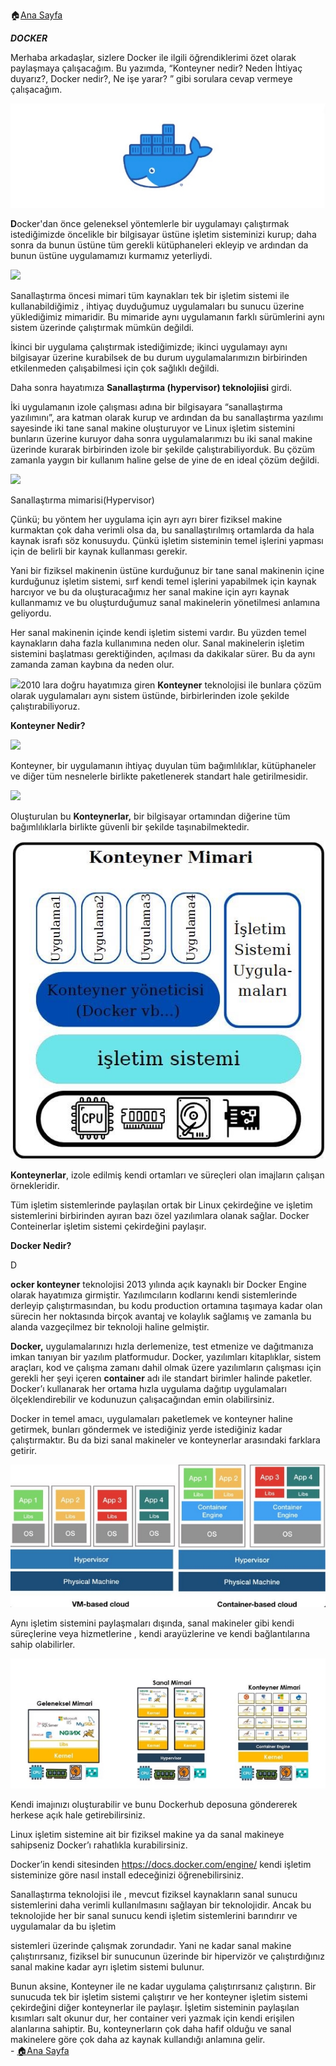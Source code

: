 ﻿:house:[Ana Sayfa](https://github.com/tugbakorkut16/MyArticles)
 
 ***DOCKER***

Merhaba arkadaşlar, sizlere Docker ile ilgili öğrendiklerimi özet olarak paylaşmaya çalışacağım. Bu yazımda, “Konteyner nedir? Neden İhtiyaç duyarız?, Docker nedir?, Ne işe yarar? ” gibi sorulara cevap vermeye çalışacağım.

![](Aspose.Words.6870c290-4632-42ae-bf14-6c7518f1e09d.001.jpeg)

**D**ocker'dan önce geleneksel yöntemlerle bir uygulamayı çalıştırmak istediğimizde öncelikle bir bilgisayar üstüne işletim sisteminizi kurup; daha sonra da bunun üstüne tüm gerekli kütüphaneleri ekleyip ve ardından da bunun üstüne uygulamamızı kurmamız yeterliydi.

![](Aspose.Words.6870c290-4632-42ae-bf14-6c7518f1e09d.002.png)

Sanallaştırma öncesi mimari tüm kaynakları tek bir işletim sistemi ile kullanabildiğimiz , ihtiyaç duyduğumuz uygulamaları bu sunucu üzerine yüklediğimiz mimaridir. Bu mimaride aynı uygulamanın farklı sürümlerini aynı sistem üzerinde çalıştırmak mümkün değildi.

İkinci bir uygulama çalıştırmak istediğimizde; ikinci uygulamayı aynı bilgisayar üzerine kurabilsek de bu durum uygulamalarımızın birbirinden etkilenmeden çalışabilmesi için çok sağlıklı değildi.

Daha sonra hayatımıza **Sanallaştırma (hypervisor) teknolojiisi** girdi.

İki uygulamanın izole çalışması adına bir bilgisayara “sanallaştırma yazılımını”, ara katman olarak kurup ve ardından da bu sanallaştırma yazılımı sayesinde iki tane sanal makine oluşturuyor ve Linux işletim sistemini bunların üzerine kuruyor daha sonra uygulamalarımızı bu iki sanal makine üzerinde kurarak birbirinden izole bir şekilde çalıştırabiliyorduk. Bu çözüm zamanla yaygın bir kullanım haline gelse de yine de en ideal çözüm değildi.

![](Aspose.Words.6870c290-4632-42ae-bf14-6c7518f1e09d.003.png)

Sanallaştırma mimarisi(Hypervisor)

Çünkü; bu yöntem her uygulama için ayrı ayrı birer fiziksel makine kurmaktan çok daha verimli olsa da, bu sanallaştırılmış ortamlarda da hala kaynak israfı söz konusuydu. Çünkü işletim sisteminin temel işlerini yapması için de belirli bir kaynak kullanması gerekir.

Yani bir fiziksel makinenin üstüne kurduğunuz bir tane sanal makinenin içine kurduğunuz işletim sistemi, sırf kendi temel işlerini yapabilmek için kaynak harcıyor ve bu da oluşturacağımız her sanal makine için ayrı kaynak kullanmamız ve bu oluşturduğumuz sanal makinelerin yönetilmesi anlamına geliyordu.

Her sanal makinenin içinde kendi işletim sistemi vardır. Bu yüzden temel kaynakların daha fazla kullanımına neden olur. Sanal makinelerin işletim sistemini başlatması gerektiğinden, açılması da dakikalar sürer. Bu da aynı zamanda zaman kaybına da neden olur.

![](Aspose.Words.6870c290-4632-42ae-bf14-6c7518f1e09d.004.png)2010 lara doğru hayatımıza giren **Konteyner** teknolojisi ile bunlara çözüm olarak uygulamaları aynı sistem üstünde, birbirlerinden izole şekilde çalıştırabiliyoruz.

**Konteyner Nedir?**

![](Aspose.Words.6870c290-4632-42ae-bf14-6c7518f1e09d.005.png)

Konteyner, bir uygulamanın ihtiyaç duyulan tüm bağımlılıklar, kütüphaneler ve diğer tüm nesnelerle birlikte paketlenerek standart hale getirilmesidir.

![](Aspose.Words.6870c290-4632-42ae-bf14-6c7518f1e09d.006.png)

Oluşturulan bu **Konteynerlar,** bir bilgisayar ortamından diğerine tüm bağımlılıklarla birlikte güvenli bir şekilde taşınabilmektedir.

![](Aspose.Words.6870c290-4632-42ae-bf14-6c7518f1e09d.007.jpeg)

**Konteynerlar**, izole edilmiş kendi ortamları ve süreçleri olan imajların çalışan örnekleridir.

Tüm işletim sistemlerinde paylaşılan ortak bir Linux çekirdeğine ve işletim sistemlerini birbirinden ayıran bazı özel yazılımlara olanak sağlar. Docker Conteinerlar işletim sistemi çekirdeğini paylaşır.

**Docker Nedir?**

D

**ocker konteyner** teknolojisi 2013 yılında açık kaynaklı bir Docker Engine olarak hayatımıza girmiştir. Yazılımcıların kodlarını kendi sistemlerinde derleyip çalıştırmasından, bu kodu production ortamına taşımaya kadar olan sürecin her noktasında birçok avantaj ve kolaylık sağlamış ve zamanla bu alanda vazgeçilmez bir teknoloji haline gelmiştir.

**Docker,** uygulamalarınızı hızla derlemenize, test etmenize ve dağıtmanıza imkan tanıyan bir yazılım platformudur. Docker, yazılımları kitaplıklar, sistem araçları, kod ve çalışma zamanı dahil olmak üzere yazılımların çalışması için gerekli her şeyi içeren **container** adı ile standart birimler halinde paketler. Docker’ı kullanarak her ortama hızla uygulama dağıtıp uygulamaları ölçeklendirebilir ve kodunuzun çalışacağından emin olabilirsiniz.

Docker in temel amacı, uygulamaları paketlemek ve konteyner haline getirmek, bunları göndermek ve istediğiniz yerde istediğiniz kadar çalıştırmaktır. Bu da bizi sanal makineler ve konteynerlar arasındaki farklara getirir.

![](Aspose.Words.6870c290-4632-42ae-bf14-6c7518f1e09d.008.jpeg)

Aynı işletim sistemini paylaşmaları dışında, sanal makineler gibi kendi süreçlerine veya hizmetlerine , kendi arayüzlerine ve kendi bağlantılarına sahip olabilirler.

![](Aspose.Words.6870c290-4632-42ae-bf14-6c7518f1e09d.009.jpeg)

Kendi imajınızı oluşturabilir ve bunu Dockerhub deposuna göndererek herkese açık hale getirebilirsiniz.

Linux işletim sistemine ait bir fiziksel makine ya da sanal makineye sahipseniz Docker’ı rahatlıkla kurabilirsiniz.

Docker’in kendi sitesinden <https://docs.docker.com/engine/> kendi işletim sisteminize göre nasıl install edeceğinizi öğrenebilirsiniz.

Sanallaştırma teknolojisi ile , mevcut fiziksel kaynakların sanal sunucu sistemlerini daha verimli kullanılmasını sağlayan bir teknolojidir. Ancak bu teknolojide her bir sanal sunucu kendi işletim sistemlerini barındırır ve uygulamalar da bu işletim

sistemleri üzerinde çalışmak zorundadır. Yani ne kadar sanal makine çalıştırırsanız, fiziksel bir sunucunun üzerinde bir hipervizör ve çalıştırdığınız sanal makine kadar ayrı işletim sistemi bulunur.

Bunun aksine, Konteyner ile ne kadar uygulama çalıştırırsanız çalıştırın. Bir sunucuda tek bir işletim sistemi çalıştırır ve her konteyner işletim sistemi çekirdeğini diğer konteynerlar ile paylaşır. İşletim sisteminin paylaşılan kısımları salt okunur dur, her container veri yazmak için kendi erişilen alanlarına sahiptir. Bu, konteynerların çok daha hafif olduğu ve sanal makinelere göre çok daha az kaynak kullandığı anlamına gelir.                                                                                                                                                               
                                                                                                                               - [:house:Ana Sayfa](https://github.com/tugbakorkut16/MyArticles) 
